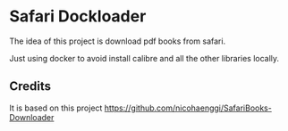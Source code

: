 # Safari Dockloader

The idea of this project is download pdf books from safari.

Just using docker to avoid install calibre and all the other libraries locally. 

## Credits

It is based on this project https://github.com/nicohaenggi/SafariBooks-Downloader